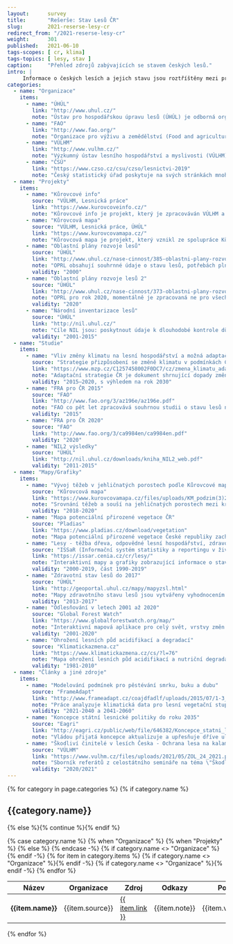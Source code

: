 ```yaml
---
layout:      survey
title:       "Rešerše: Stav Lesů ČR"
slug:        2021-reserse-lesy-cr
redirect_from: "/2021-reserse-lesy-cr"
weight:      301
published:   2021-06-10
tags-scopes: [ cr, klima]
tags-topics: [ lesy, stav ]
caption:     "Přehled zdrojů zabývajících se stavem českých lesů."
intro: |
     Informace o českých lesích a jejich stavu jsou roztříštěny mezi privátní i státní organizace, české i zahraniční zdroje. Tato rešerše poskytuje základní vhled do organizací zabývajících se správou českých lesů a poskytováním informací o nich, dále souhrnné studie a grafiky a také odkazy na projekty zpracovávající interaktivní mapy a data o lesích.
categories:
  - name: "Organizace"
    items:
      - name: "ÚHÚL"
        link: "http://www.uhul.cz/"
        note: "Ústav pro hospodářskou úpravu lesů (ÚHÚL) je odborná organizace pro oblast lesnictví a myslivosti, zřízena Ministerstvem zemědělství. Mezi jeho činnosti patří provádění Národní inventarizace lesů, šetření oblastních plánů rozvoje lesů (OPRL), které následně slouží jako metodický nástroj státní lesnické politiky a mimo jiné následně poskytují odbornou podporu na přípravě Národního akčního plánu adaptace na změnu klimatu (ÚHÚL, 2021)."
      - name: "FAO"
        link: "http://www.fao.org/"
        note: "Organizace pro výživu a zemědělství (Food and agriculture organization, zkráceně FAO) je specializovaná agentura při OSN, jejímž hlavním cílem je zajištění přístupu k jídlu a vodě obyvatelům zejména rozvojových zemí a s tím související péče o krajinu (vč. lesů) a zemědělskou půdu v duchu trvale udržitelného hospodaření."
      - name: "VÚLHM"
        link: "http://www.vulhm.cz/"
        note: "Výzkumný ústav lesního hospodářství a myslivosti (VÚLHM) je zřizován Ministerstvem zemědělství ČR. Hlavní náplní činnosti je řešení vědeckovýzkumných projektů v odvětví lesního hospodářství a myslivosti a účast při zavádění výsledků do praxe."
      - name: "ČSÚ"
        link: "https://www.czso.cz/csu/czso/lesnictvi-2019"
        note: "Český statistický úřad poskytuje na svých stránkách mnoho užitečných dat z oblasti lesnictví - informace o těžbě plánované i nahodilé (členěno dále dle příčiny) podle jednotlivých dřevin, zalesňování, ploše holin i ekonomických výsledcích. (k roku 2019)"
  - name: "Projekty"
    items:
      - name: "Kůrovcové info"
        source: "VÚLHM, Lesnická práce"
        link: "https://www.kurovcoveinfo.cz/"
        note: "Kůrovcové info je projekt, který je zpracováván VÚLHM a Lesnickými pracemi a je zaměřen na monitoring a sdílení informací o průběhu rojení některých druhů lýkožroutů (l. smrkový, l. severský, l. lesklý) a chroustů (ch. obecný, ch. maďalový) v různých nadmořských výškách v různých lokalitách České republiky (Kůrovcové info, 2021). Data jsou sbírána in-situ dobrovolníky, kteří jednotlivé druhy hmyzu chytají do lapačů a pak zaznamenávají do aplikace."
      - name: "Kůrovcová mapa"
        source: "VÚLHM, Lesnická práce, ÚHÚL"
        link: "https://www.kurovcovamapa.cz/"
        note: "Kůrovcová mapa je projekt, který vznikl ze spolupráce Kůrovcového infa a ÚHÚLu a to pomocí analýzy satelitních snímků. Poskytuje přiblížitelnou mapu s vrstvami, kde lze vidět konkrétní postižená místa."
      - name: "Oblastní plány rozvoje lesů"
        source: "ÚHÚL"
        link: "http://www.uhul.cz/nase-cinnost/385-oblastni-plany-rozvoje-lesu/textove-casti/997-platne-dokumeny-oprl"
        note: "OPRL obsahují souhrnné údaje o stavu lesů, potřebách plnění funkcí lesů jako veřejného zájmu a doporučení o způsobech hospodaření v ekosystémovém pojetí a jsou metodickým nástrojem státní lesnické politiky. OPRL jsou vypracovávány pro jednotlivé přírodní lesní oblasti (PLO). Součástí textové části je i dokument klimatické změny a návrhy adaptace na klimatickou změnu v dané PLO. První vlna OPRL doběhla v roce 2000."
        validity: "2000"
      - name: "Oblastní plány rozvoje lesů 2"
        source: "ÚHÚL"
        link: "http://www.uhul.cz/nase-cinnost/373-oblastni-plany-rozvoje-lesu/oprl2/850-kalendar-zakladnich-a-zaverecnych-setreni"
        note: "OPRL pro rok 2020, momentálně je zpracovaná ne pro všechny PLO"
        validity: "2020"
      - name: "Národní inventarizace lesů"
        source: "ÚHÚL"
        link: "http://nil.uhul.cz/"
        note: "Cíle NIL jsou: poskytnout údaje k dlouhodobé kontrole důsledků státní lesnické politiky a dotační politiky státu na stav lesů,  ověření trendu vývoje porostních zásob, přírůstů dřevní hmoty, nárůstu či poklesu těžeb v návaznosti na jejich reálnou únosnou výši, struktura vlastnických vztahů, rozsah a druh škod v lesích, rozsah obnovy lesa, struktura lesních porostů, charakteristika lesních ekosystémů. NIL1 probíhal v období 2001-2004, NIL2 pak 2011-2015."
        validity: "2001-2015"
  - name: "Studie"
    items:
      - name: "Vliv změny klimatu na lesní hospodářství a možná adaptační opatření"
        source: "Strategie přizpůsobení se změně klimatu v podmínkách ČR, Národní akční plán adaptace na změnu klimatu"
        link: "https://www.mzp.cz/C1257458002F0DC7/cz/zmena_klimatu_adaptacni_strategie/$FILE/OEOK-Adaptacni_strategie-20151029.pdf"
        note: "Adaptační strategie ČR je dokument shrnující dopady změny klimatu  a předkládá sjednaná adaptační opatření, jejichž cílem je zmírnění dopadů změny klimatu. V rámci strategie je řešeno i lesní hospodářství, a to hlavně v kontextu sucha a možných extrémních projevů počasí. Sucho snižuje přirozenou obranyschopnost lesních porostů vůči různým škůdcům a silnému větru a zároveň zvyšuje riziko lesních požárů. Zpracovalo MŽP. Infografika už je zpracována zde: https://faktaoklimatu.cz/infografiky/adaptacni-strategie-cr"
        validity: "2015–2020, s výhledem na rok 2030"
      - name: "FRA pro ČR 2015"
        source: "FAO"
        link: "http://www.fao.org/3/az196e/az196e.pdf"
        note: "FAO co pět let zpracovává souhrnou studii o stavu lesů na celé planetě na základě dílčích studií vypracovaných jednotlivýma členskýma zeměma (Forest Resources Assessment, aneb FRA). Za Českou republiku tuto studii zpracovává ÚHÚL."
        validity: "2015"
      - name: "FRA pro ČR 2020"
        source: "FAO"
        link: "http://www.fao.org/3/ca9984en/ca9984en.pdf"
        validity: "2020"
      - name: "NIL2 výsledky"
        source: "ÚHÚL"
        link: "http://nil.uhul.cz/downloads/kniha_NIL2_web.pdf"
        validity: "2011-2015"
  - name: "Mapy/Grafiky"
    items:
      - name: "Vývoj těžeb v jehličnatých porostech podle Kůrovcové mapy: září 2018 - září 2020"
        source: "Kůrovcová mapa"
        link: "https://www.kurovcovamapa.cz/files/uploads/KM_podzim(3)2020.png"
        note: "Srovnání těžeb a souší na jehličnatých porostech mezi kraji a jejich vývoj za poslední dva roky"
        validity: "2018-2020"
      - name: "Mapa potenciální přirozené vegetace ČR"
        source: "Pladias"
        link: "https://www.pladias.cz/download/vegetation"
        note: "Mapa potenciální přirozené vegetace České republiky zachycuje typy vegetace, která by na určitém místě a přirozeném nebo člověkem pozměněném stanovišti existovala v případě, že by člověk vegetaci neovlivňoval. "
      - name: "Lesy - těžba dřeva, odpovědné lesní hospodářství, zdravotní stav lesů, druhová a věková skladba lesů "
        source: "ISSaR (Informační systém statistiky a reportingu v životním prostředí"
        link: "https://issar.cenia.cz/cr/lesy/"
        note: "Interaktivní mapy a grafiky zobrazující informace o stavu životního prostředí v ČR, a to včetně údajů o lesích. Reporty jsou zpracovány z dat ÚHÚL, ČSÚ A VÚLHM. Za kraje i za celou ČR."
        validity: "2000-2019, část 1990-2019"
      - name: "Zdravotní stav lesů do 2017"
        source: "ÚHÚL"
        link: "http://geoportal.uhul.cz/mapy/mapyzsl.html"
        note: "Mapy zdravotního stavu lesů jsou vytvářeny vyhodnocením družicových snímků ve viditelné a infračervené spektrální oblasti slunečního záření odraženého od zemského povrchu (radiance a reflektance)."
        validity: "2013-2017"
      - name: "Odlesňování v letech 2001 až 2020"
        source: "Global Forest Watch"
        link: "https://www.globalforestwatch.org/map/"
        note: "Interaktivní mapová aplikace pro celý svět, vrstvy změn odlesňování a zalesňování v letech 2001–2020. Důvody odlesňování nejsou specifikovány, protože analýzy pocházejí ze satelitních snímků. Zdroj v angličtině"
        validity: "2001-2020"
      - name: "Ohrožení lesních půd acidifikací a degradací"
        source: "Klimatickazmena.cz"
        link: "https://www.klimatickazmena.cz/cs/?l=76"
        note: "Mapa ohrožení lesních půd acidifikací a nutriční degradací vznikla algebraickou kombinací šesti vstupních geoinformačních vrstev – geologická mapa, typologická mapa, průměrné roční teploty, průměrné roční srážky, atmosférická depozice síry (S), atmosférická depozice dusíku (N)."
        validity: "1981-2010"
  - name: "Články a jiné zdroje"
    items:
      - name: "Modelování podmínek pro pěstévání smrku, buku a dubu"
        source: "FrameAdapt"
        link: "http://www.frameadapt.cz/coajdfadlf/uploads/2015/07/1-3_Modelovani_podminek_pro_pestovani_SM_BK_DB.pdf"
        note: "Práce analyzuje klimatická data pro lesní vegetační stupně a pro hlavní hospodářské dřeviny smrk, buk a dub pro období 1961-2014 s následnou možnou predikcí vývoje blízké budoucnosti 2021-2060 ve vztahu k vhodnosti pěstování."
        validity: "2021-2040 a 2041-2060"
      - name: "Koncepce státní lesnické politiky do roku 2035"
        source: "Eagri"
        link: "http://eagri.cz/public/web/file/646382/Koncepce_statni_lesnicke_politiky_do_roku_2035.pdf"
        note: "Vládou přijatá koncepce aktualizuje a upřesňuje dříve uložené úkoly v předchozích obdobných dokumentech na příštích 15 let. Hlavními cíly jsou vyrovnané plnohodnotné plnění všech funkcí lesa, zvýšení biodiverzity a ekologické stabily lesů, zajištění konkurenceschopnosti lesního hospodářství."
      - name: "Škodliví činitelé v lesích Česka - Ochrana lesa na kalamitních holinách"
        source: "VÚLHM"
        link: "https://www.vulhm.cz/files/uploads/2021/05/ZOL_24_2021.pdf"
        note: "Sborník referátů z celostátního semináře na téma \"Škodliví činitelé v lesích Česka 2020/2021 - Ochrana lesa na kalamitních holinách\". Pořádá VÚLHM"
        validity: "2020/2021"
---
```

{% for category in page.categories %}
{% if category.name %}<h2>{{category.name}}</h2>{% else %}{% continue %}{% endif %}
<table class="table table-striped table-hover d-none d-md-table mt-4">
  <thead>
    <tr>
      <th scope="col" class="text-uppercase align-middle">Název</th>
      {% case category.name %}
      {% when "Organizace" %}
      {% when "Projekty" %}<th scope="col" class="text-uppercase align-middle">Organizace</th>
      {% else %}<th scope="col" class="text-uppercase align-middle">Zdroj</th>
      {% endcase -%}
      <th scope="col" class="text-uppercase align-middle">Odkazy</th>
      <th scope="col" class="text-uppercase align-middle text-center">Popis</th>
      {% if category.name <> "Organizace" %}<th scope="col" class="text-uppercase align-middle text-center">Období</th>{% endif -%}
    </tr>
  </thead>
  <tbody>
    {% for item in category.items %}
    <tr>
      <td class="align-middle"><strong>{{item.name}}</strong></td>
      {% if category.name <> "Organizace" %}<td class="align-middle">{{item.source}}</td>{% endif -%}
      <td class="align-middle"><a href="{{ item.link }}">{{ item.link }}</a></td>
      <td class="align-middle">{{item.note}}</td>
      {% if category.name <> "Organizace" %}<td class="align-middle">{{item.validity}}</td>{% endif -%}
    </tr>
    {% endfor %}
  </tbody>
</table>
{% endfor %}
